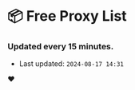 # :package: Free Proxy List
### Updated every 15 minutes.

- Last updated: `2024-08-17 14:31`

:heart:
